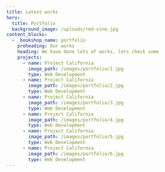 ```yaml
---
title: Latest works
hero:
  title: Portfolio
  background_image: /uploads/red-vine.jpg
content_blocks:
  - _bookshop_name: portfolio
    preheading: Our works
    heading: We have done lots of works, lets check some
    projects:
      - name: Project California
        image_path: /images/portfolio/1.jpg
        type: Web Development
      - name: Project California
        image_path: /images/portfolio/2.jpg
        type: Web Development
      - name: Project California
        image_path: /images/portfolio/3.jpg
        type: Web Development
      - name: Project California
        image_path: /images/portfolio/4.jpg
        type: Web Development
      - name: Project California
        image_path: /images/portfolio/5.jpg
        type: Web Development
      - name: Project California
        image_path: /images/portfolio/6.jpg
        type: Web Development
---
```

